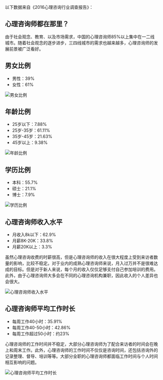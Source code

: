 以下数据来自《2016心理咨询行业调查报告》：

## 心理咨询师都在那里？

由于社会观念、教育、以及市场需求，中国的心理咨询师85%以上集中在一二线城市。随着社会观念的逐步进步，三四线城市的需求也越来越多，心理咨询师的发展前景被广泛看好。

## 男女比例
- 男性：39%
- 女性：61%

![男女比例](https://n1image.hjfile.cn/res7/2017/11/14/cf376f33ec6de71ea179b418d59171ca.jpg)

## 年龄比例
- 25岁以下：7.88%
- 25岁-35岁：61.11%
- 35岁-45岁：21.63%
- 45岁以上：9.38%

![年龄比例](https://n1image.hjfile.cn/res7/2017/11/14/4ba8e30417dac9e1f52864767e49bb34.jpg)

## 学历比例
- 本科：55.7%
- 硕士：21.1%
- 博士：7.9%

![学历比例](https://n1image.hjfile.cn/res7/2017/11/14/a85b0b89bbc9404146f2aa25647e7ec0.jpg)

## 心理咨询师收入水平
- 月收入8k以下：62.9%
- 月薪8K-20K：33.8%
- 月薪20K以上：3.3%

虽然心理咨询收费的时薪很高，但是心理咨询师的收入在很大程度上受到来访者数量的影响，比较不稳定。对于业内的成熟心理咨询师来说，月入过万并不是很难达成的目标。但是对于新人来说，每个月的收入仅仅足够支付自己参加培训的费用。此外，由于心理咨询师大多会在不同的心理咨询机构兼职，因此收入的个人差异也会很大。

![心理咨询师收入水平](https://n1image.hjfile.cn/res7/2017/11/14/b739779cda0811e25aaa75f710af04e5.jpg)

## 心理咨询师平均工作时长
- 每周工作40小时：35.91%
- 每周工作40-50小时：42.86%
- 每周工作超过50小时：约23%

心理咨询师的工作时间并不稳定，大部分心理咨询师为了配合来访者的时间会在晚上和周末工作。此外，心理咨询师的工作时间不仅仅是咨询时间，还包括咨询外的记录整理、督导、培训等等。大部分全职的心理咨询师都面临工作时间与个人时间相互影响的问题。

![心理咨询师平均工作时长](https://n1image.hjfile.cn/res7/2017/11/14/3cfdaefd9cee6bd7ef3fe0acd657d86d.jpg)
